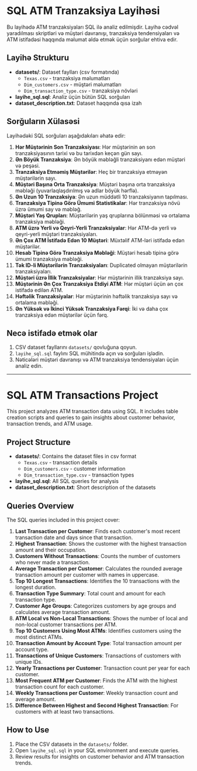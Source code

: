 # SQL ATM Tranzaksiya Layihəsi

Bu layihədə ATM tranzaksiyaları SQL ilə analiz edilmişdir. Layihə cədvəl yaradılması skriptləri və müştəri davranışı, tranzaksiya tendensiyaları və ATM istifadəsi haqqında məlumat əldə etmək üçün sorğular ehtiva edir.

## Layihə Strukturu

- **datasets/**: Dataset faylları (csv formatında)
  - `Texas.csv` - tranzaksiya məlumatları
  - `Dim_customers.csv` - müştəri məlumatları
  - `Dim_transaction_type.csv` - tranzaksiya növləri
- **layihe_sql.sql**: Analiz üçün bütün SQL sorğuları
- **dataset_description.txt**: Dataset haqqında qısa izah

## Sorğuların Xülasəsi

Layihədəki SQL sorğuları aşağıdakıları əhatə edir:

1. **Hər Müştərinin Son Tranzaksiyası**: Hər müştərinin ən son tranzaksiyasının tarixi və bu tarixdən keçən gün sayı.
2. **Ən Böyük Tranzaksiya**: Ən böyük məbləğli tranzaksiyanı edən müştəri və peşəsi.
3. **Tranzaksiya Etməmiş Müştərilər**: Heç bir tranzaksiya etməyən müştərilərin sayı.
4. **Müştəri Başına Orta Tranzaksiya**: Müştəri başına orta tranzaksiya məbləği (yuvarlaqlaşdırılmış və adlar böyük hərflə).
5. **Ən Uzun 10 Tranzaksiya**: Ən uzun müddətli 10 tranzaksiyanın tapılması.
6. **Tranzaksiya Tipinə Görə Ümumi Statistikalar**: Hər tranzaksiya növü üzrə ümumi say və məbləğ.
7. **Müştəri Yaş Qrupları**: Müştərilərin yaş qruplarına bölünməsi və ortalama tranzaksiya məbləği.
8. **ATM üzrə Yerli və Qeyri-Yerli Tranzaksiyalar**: Hər ATM-də yerli və qeyri-yerli müştəri tranzaksiyaları.
9. **Ən Çox ATM İstifadə Edən 10 Müştəri**: Müxtəlif ATM-ləri istifadə edən müştərilər.
10. **Hesab Tipinə Görə Tranzaksiya Məbləği**: Müştəri hesab tipinə görə ümumi tranzaksiya məbləği.
11. **Tək ID-li Müştərilərin Tranzaksiyaları**: Duplicated olmayan müştərilərin tranzaksiyaları.
12. **Müştəri üzrə İllik Tranzaksiyalar**: Hər müştərinin illik tranzaksiya sayı.
13. **Müştərinin Ən Çox Tranzaksiya Etdiyi ATM**: Hər müştəri üçün ən çox istifadə edilən ATM.
14. **Həftəlik Tranzaksiyalar**: Hər müştərinin həftəlik tranzaksiya sayı və ortalama məbləği.
15. **Ən Yüksək və İkinci Yüksək Tranzaksiya Fərqi**: İki və daha çox tranzaksiya edən müştərilər üçün fərq.

## Necə istifadə etmək olar

1. CSV dataset fayllarını `datasets/` qovluğuna qoyun.  
2. `layihe_sql.sql` faylını SQL mühitində açın və sorğuları işlədin.  
3. Nəticələri müştəri davranışı və ATM tranzaksiya tendensiyaları üçün analiz edin.

---
# SQL ATM Transactions Project

This project analyzes ATM transaction data using SQL. It includes table creation scripts and queries to gain insights about customer behavior, transaction trends, and ATM usage.

## Project Structure

- **datasets/**: Contains the dataset files in csv format
  - `Texas.csv` - transaction details
  - `Dim_customers.csv` - customer information
  - `Dim_transaction_type.csv` - transaction types
- **layihe_sql.sql**: All SQL queries for analysis
- **dataset_description.txt**: Short description of the datasets

## Queries Overview

The SQL queries included in this project cover:

1. **Last Transaction per Customer**: Finds each customer's most recent transaction date and days since that transaction.
2. **Highest Transaction**: Shows the customer with the highest transaction amount and their occupation.
3. **Customers Without Transactions**: Counts the number of customers who never made a transaction.
4. **Average Transaction per Customer**: Calculates the rounded average transaction amount per customer with names in uppercase.
5. **Top 10 Longest Transactions**: Identifies the 10 transactions with the longest duration.
6. **Transaction Type Summary**: Total count and amount for each transaction type.
7. **Customer Age Groups**: Categorizes customers by age groups and calculates average transaction amount.
8. **ATM Local vs Non-Local Transactions**: Shows the number of local and non-local customer transactions per ATM.
9. **Top 10 Customers Using Most ATMs**: Identifies customers using the most distinct ATMs.
10. **Transaction Amount by Account Type**: Total transaction amount per account type.
11. **Transactions of Unique Customers**: Transactions of customers with unique IDs.
12. **Yearly Transactions per Customer**: Transaction count per year for each customer.
13. **Most Frequent ATM per Customer**: Finds the ATM with the highest transaction count for each customer.
14. **Weekly Transactions per Customer**: Weekly transaction count and average amount.
15. **Difference Between Highest and Second Highest Transaction**: For customers with at least two transactions.

## How to Use

1. Place the CSV datasets in the `datasets/` folder.  
2. Open `layihe_sql.sql` in your SQL environment and execute queries.  
3. Review results for insights on customer behavior and ATM transaction trends.
